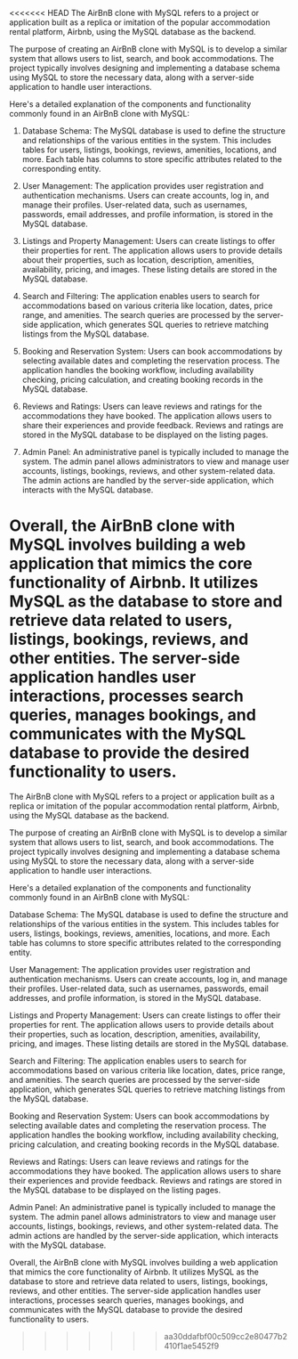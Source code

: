 <<<<<<< HEAD
The AirBnB clone with MySQL refers to a project or application built as a replica or imitation of the popular accommodation rental platform, Airbnb, using the MySQL database as the backend.

The purpose of creating an AirBnB clone with MySQL is to develop a similar system that allows users to list, search, and book accommodations. The project typically involves designing and implementing a database schema using MySQL to store the necessary data, along with a server-side application to handle user interactions.

Here's a detailed explanation of the components and functionality commonly found in an AirBnB clone with MySQL:

1. Database Schema: The MySQL database is used to define the structure and relationships of the various entities in the system. This includes tables for users, listings, bookings, reviews, amenities, locations, and more. Each table has columns to store specific attributes related to the corresponding entity.

2. User Management: The application provides user registration and authentication mechanisms. Users can create accounts, log in, and manage their profiles. User-related data, such as usernames, passwords, email addresses, and profile information, is stored in the MySQL database.

3. Listings and Property Management: Users can create listings to offer their properties for rent. The application allows users to provide details about their properties, such as location, description, amenities, availability, pricing, and images. These listing details are stored in the MySQL database.

4. Search and Filtering: The application enables users to search for accommodations based on various criteria like location, dates, price range, and amenities. The search queries are processed by the server-side application, which generates SQL queries to retrieve matching listings from the MySQL database.

5. Booking and Reservation System: Users can book accommodations by selecting available dates and completing the reservation process. The application handles the booking workflow, including availability checking, pricing calculation, and creating booking records in the MySQL database.

6. Reviews and Ratings: Users can leave reviews and ratings for the accommodations they have booked. The application allows users to share their experiences and provide feedback. Reviews and ratings are stored in the MySQL database to be displayed on the listing pages.

7. Admin Panel: An administrative panel is typically included to manage the system. The admin panel allows administrators to view and manage user accounts, listings, bookings, reviews, and other system-related data. The admin actions are handled by the server-side application, which interacts with the MySQL database.

Overall, the AirBnB clone with MySQL involves building a web application that mimics the core functionality of Airbnb. It utilizes MySQL as the database to store and retrieve data related to users, listings, bookings, reviews, and other entities. The server-side application handles user interactions, processes search queries, manages bookings, and communicates with the MySQL database to provide the desired functionality to users.
=======
The AirBnB clone with MySQL refers to a project or application built as a replica or imitation of the popular accommodation rental platform, Airbnb, using the MySQL database as the backend.

The purpose of creating an AirBnB clone with MySQL is to develop a similar system that allows users to list, search, and book accommodations. The project typically involves designing and implementing a database schema using MySQL to store the necessary data, along with a server-side application to handle user interactions.

Here's a detailed explanation of the components and functionality commonly found in an AirBnB clone with MySQL:

Database Schema: The MySQL database is used to define the structure and relationships of the various entities in the system. This includes tables for users, listings, bookings, reviews, amenities, locations, and more. Each table has columns to store specific attributes related to the corresponding entity.

User Management: The application provides user registration and authentication mechanisms. Users can create accounts, log in, and manage their profiles. User-related data, such as usernames, passwords, email addresses, and profile information, is stored in the MySQL database.

Listings and Property Management: Users can create listings to offer their properties for rent. The application allows users to provide details about their properties, such as location, description, amenities, availability, pricing, and images. These listing details are stored in the MySQL database.

Search and Filtering: The application enables users to search for accommodations based on various criteria like location, dates, price range, and amenities. The search queries are processed by the server-side application, which generates SQL queries to retrieve matching listings from the MySQL database.

Booking and Reservation System: Users can book accommodations by selecting available dates and completing the reservation process. The application handles the booking workflow, including availability checking, pricing calculation, and creating booking records in the MySQL database.

Reviews and Ratings: Users can leave reviews and ratings for the accommodations they have booked. The application allows users to share their experiences and provide feedback. Reviews and ratings are stored in the MySQL database to be displayed on the listing pages.

Admin Panel: An administrative panel is typically included to manage the system. The admin panel allows administrators to view and manage user accounts, listings, bookings, reviews, and other system-related data. The admin actions are handled by the server-side application, which interacts with the MySQL database.

Overall, the AirBnB clone with MySQL involves building a web application that mimics the core functionality of Airbnb. It utilizes MySQL as the database to store and retrieve data related to users, listings, bookings, reviews, and other entities. The server-side application handles user interactions, processes search queries, manages bookings, and communicates with the MySQL database to provide the desired functionality to users.
>>>>>>> aa30ddafbf00c509cc2e80477b2410f1ae5452f9

